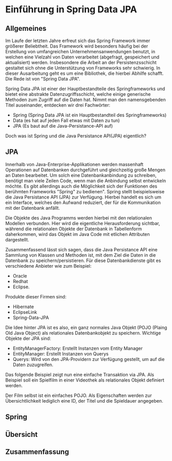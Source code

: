 # Einführung in Spring Data JPA
## Allgemeines
Im Laufe der letzten Jahre erfreut sich das Spring Framework immer größerer Beliebtheit. Das Framework wird besonders häufig bei der Erstellung von umfangreichen Unternehmensanwendungen benutzt, in welchen eine Vielzahl von Daten verarbeitet (abgefragt, gespeichert und aktualisiert) werden. Insbesondere die Arbeit an der Persistenzsschicht gestaltet sich ohne die Unterstützung von Frameworks sehr schwierig. In dieser Ausarbeitung geht es um eine Bibliothek, die hierbei Abhilfe schafft. Die Rede ist von "Spring Data JPA". 

Spring Data JPA ist einer der Hauptbestandteile des Springframeworks und bietet eine abstrakte Datenzugriffsschicht, welche einige generische Methoden zum Zugriff auf die Daten hat. Nimmt man den namensgebenden Titel auseinander, entdecken wir drei Fachwörter:

- Spring (Spring Data JPA ist ein Hauptbestandteil des Springframeworks)
- Data (es hat auf jeden Fall etwas mit Daten zu tun)
- JPA (Es baut auf die Java-Persistance-API auf)

Doch was ist Spring und die Java Persistance API(JPA) eigentlich?

## JPA
Innerhalb von Java-Enterprise-Applikationen werden massenhaft Operationen auf Datenbanken durchgeführt und gleichzeitig große Mengen an Daten bearbeitet. Um solch eine Datenbankanbindung zu schreiben, benötigt man viele Zeilen Code, wenn man die Anbindung selbst entwickeln möchte. Es gibt allerdings auch die Möglichkeit sich der Funktionen des berühmten Frameworks "Spring" zu bedienen". Spring stellt beispielsweise die Java Persistance API (JPA) zur Verfügung. Hierbei handelt es sich um ein Interface, welches den Aufwand reduziert, der für die Kommunikation mit der Datenbank anfällt. 

Die Objekte des Java Programms werden hierbei mit den relationalen Modellen verbunden. Hier wird die eigentliche Herausforderung sichtbar, während die relationalen Objekte der Datenbank in Tabellenform daherkommen, wird das Objekt im Java Code mit etlichen Attributen dargestellt. 

Zusammenfassend lässt sich sagen, dass die Java Persistance API eine Sammlung von Klassen und Methoden ist, mit dem Ziel die Daten in die Datenbank zu speichern/persistieren. Für diese Datenbankdienste gibt es verschiedene Anbieter wie zum Beispiel:
- Oracle
- Redhat
- Eclipse.

Produkte dieser Firmen sind:
- Hibernate
- EclipseLink
- Spring-Data-JPA

Die Idee hinter JPA ist es also, ein ganz normales Java Objekt (POJO (Plaing Old Java Object) als relationales Datenbankobjekt zu speichern. 
Wichtige Objekte der JPA sind:
- EntityManagerFactory: Erstellt Instanzen vom Entity Manager
- EntityManager: Erstellt Instanzen von Querys
- Querys: Wird von den JPA-Providern zur Verfügung gestellt, um auf die Daten zuzugreifen.

Das folgende Beispiel zeigt nun eine einfache Transaktion via JPA.
Als Beispiel soll ein Spielfilm in einer Videothek als relationales Objekt definiert werden. 

Der Film selbst ist ein einfaches POJO.
Als Eigenschaften werden zur Übersichtlichkeit lediglich eine ID, der Titel und die Spieldauer angegeben. 




## Spring
## Übersicht
## Zusammenfassung
